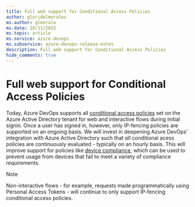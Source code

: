 ```yaml
---
title: Full web support for Conditional Access Policies
author: gloridelmorales
ms.author: glmorale
ms.date: 10/11/2022
ms.topic: article
ms.service: azure-devops
ms.subservice: azure-devops-release-notes
description: Full web support for Conditional Access Policies
hide_comments: true
---
```


# Full web support for Conditional Access Policies

Today, Azure DevOps supports all [conditional access policies](/azure/active-directory/conditional-access/overview) set on the Azure Active Directory tenant for web and interactive flows during initial signin. Once a user has signed in, however, only IP-fencing policies are supported on an ongoing basis. We will invest in deepening Azure DevOps' integration with Azure Active Directory such that *all* conditional acess policies are continuously evaluated - typically on an hourly basis. This will improve support for policies like [device compliance](/azure/active-directory/conditional-access/howto-conditional-access-policy-compliant-device), which can be used to prevent usage from devices that fail to meet a variety of compliance requirements.

> [!NOTE]
> Non-interactive flows - for example, requests made programmatically using Personal Access Tokens - will continue to only support IP-fencing conditional access policies.
